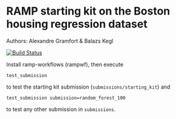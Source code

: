 # RAMP starting kit on the Boston housing regression dataset

Authors: Alexandre Gramfort & Balazs Kegl

[![Build Status](https://travis-ci.org/ramp-kits/boston_housing.svg?branch=master)](https://travis-ci.org/ramp-kits/boston_housing)

Install ramp-workflows (rampwf), then execute

```
test_submission
```

to test the starting kit submission (`submissions/starting_kit`) and

```
test_submission submission=random_forest_100
```

to test any other submission in `submissions`.